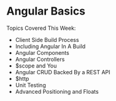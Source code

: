 # Angular Basics

Topics Covered This Week:
  * Client Side Build Process
  * Including Angular In A Build
  * Angular Components
  * Angular Controllers
  * $scope and You
  * Angular CRUD Backed By a REST API
  * $http
  * Unit Testing
  * Advanced Positioning and Floats
